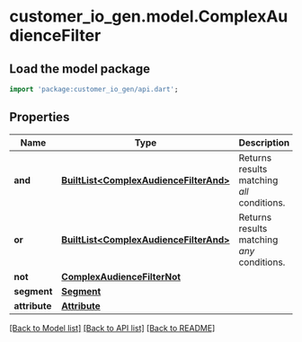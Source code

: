 # customer_io_gen.model.ComplexAudienceFilter

## Load the model package
```dart
import 'package:customer_io_gen/api.dart';
```

## Properties
Name | Type | Description | Notes
------------ | ------------- | ------------- | -------------
**and** | [**BuiltList&lt;ComplexAudienceFilterAnd&gt;**](ComplexAudienceFilterAnd.md) | Returns results matching *all* conditions. | [optional] 
**or** | [**BuiltList&lt;ComplexAudienceFilterAnd&gt;**](ComplexAudienceFilterAnd.md) | Returns results matching *any* conditions. | [optional] 
**not** | [**ComplexAudienceFilterNot**](ComplexAudienceFilterNot.md) |  | [optional] 
**segment** | [**Segment**](Segment.md) |  | [optional] 
**attribute** | [**Attribute**](Attribute.md) |  | [optional] 

[[Back to Model list]](../README.md#documentation-for-models) [[Back to API list]](../README.md#documentation-for-api-endpoints) [[Back to README]](../README.md)


